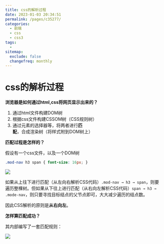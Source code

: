 ```yaml
---
title: css的解析过程
date: 2023-01-03 20:34:51
permalink: /pages/c35277/
categories:
  - 前端
  - css
  - css3
tags:
  - 
sitemap:
  exclude: false
  changefreq: monthly
---
```


# css的解析过程

**浏览器是如何通过html,css将网页显示出来的？**

1. 通过html文件构建DOM树
2. 根据css文件构建CSSOM树（CSS规则树）
3. 通过元素的选择器等，将两者进行**匹配**，合成渲染树（将样式附到DOM树上）

**匹配过程是怎样的？**

假设有一个css文件，以及一个DOM树

```css
.mod-nav h3 span { font-size: 16px; }
```

![](https://linyc.oss-cn-beijing.aliyuncs.com/css&dom_tree.png)

如果从上往下进行匹配（从左向右解析CSS代码）`.mod-nav → h3 → span`，则要遍历整棵树。但如果从下往上进行匹配（从右向左解析CSS代码）`span → h3 → .mode-nav`，则只要寻找目标结点的父节点即可，大大减少遍历的结点数。

因此CSS解析的原则是**从右向左**。

**怎样算匹配成功？**

其内部编写了一套匹配规则：

![](https://linyc.oss-cn-beijing.aliyuncs.com/css_priority.png)